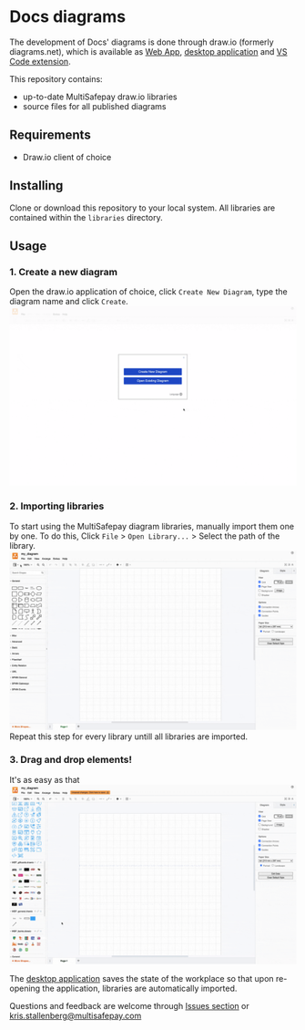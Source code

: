 # Docs diagrams
The development of Docs' diagrams is done through draw.io (formerly diagrams.net), which is available as [Web App](https://app.diagrams.net/), [desktop application](https://github.com/jgraph/drawio-desktop/releases/tag/v13.9.9) and [VS Code extension](https://marketplace.visualstudio.com/items?itemName=hediet.vscode-drawio).

This repository contains:
- up-to-date MultiSafepay draw.io libraries
- source files for all published diagrams


## Requirements
- Draw.io client of choice


## Installing 

Clone or download this repository to your local system. All libraries are contained within the `libraries` directory.

## Usage

### 1. Create a new diagram
Open the draw.io application of choice, click `Create New Diagram`, type the diagram name and click `Create`.
![](resources/drawio-1.gif)


### 2. Importing libraries
To start using the MultiSafepay diagram libraries, manually import them one by one. To do this, Click `File` > `Open Library...` > Select the path of the library.
![](resources/drawio-2.gif)
Repeat this step for every library untill all libraries are imported. 

### 3. Drag and drop elements!
It's as easy as that
![](resources/drawio-3.gif)

The [desktop application](https://github.com/jgraph/drawio-desktop/releases/tag/v13.9.9) saves the state of the workplace so that upon re-opening the application, libraries are automatically imported.

Questions and feedback are welcome through [Issues section](https://github.com/MultiSafepay/docs/issues) or <kris.stallenberg@multisafepay.com>
